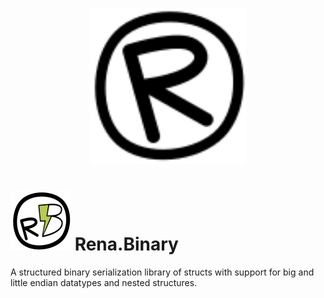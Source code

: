 <p align="center"> <img src="https://raw.githubusercontent.com/GasInfinity/Rena.Binary/master/assets/logo-simple.svg" width="250"/></p>

# ![Logo](https://raw.githubusercontent.com/GasInfinity/Rena.Binary/master/assets/logo.svg) Rena.Binary

A structured binary serialization library of structs with support for big and little endian datatypes and nested structures.